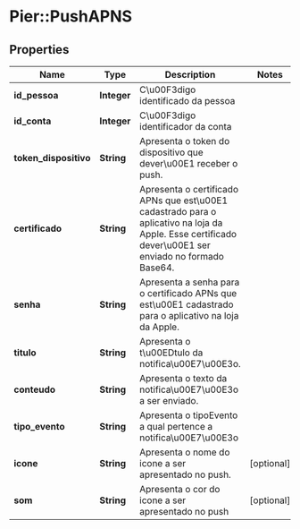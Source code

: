 # Pier::PushAPNS

## Properties
Name | Type | Description | Notes
------------ | ------------- | ------------- | -------------
**id_pessoa** | **Integer** | C\u00F3digo identificado da pessoa | 
**id_conta** | **Integer** | C\u00F3digo identificador da conta | 
**token_dispositivo** | **String** | Apresenta o token do dispositivo que dever\u00E1 receber o push. | 
**certificado** | **String** | Apresenta o certificado APNs que est\u00E1 cadastrado para o aplicativo na loja da Apple. Esse certificado dever\u00E1 ser enviado no formado Base64. | 
**senha** | **String** | Apresenta a senha para o certificado APNs que est\u00E1 cadastrado para o aplicativo na loja da Apple. | 
**titulo** | **String** | Apresenta o t\u00EDtulo da notifica\u00E7\u00E3o. | 
**conteudo** | **String** | Apresenta o texto da notifica\u00E7\u00E3o a ser enviado. | 
**tipo_evento** | **String** | Apresenta o tipoEvento a qual pertence a notifica\u00E7\u00E3o | 
**icone** | **String** | Apresenta o nome do icone a ser apresentado no push. | [optional] 
**som** | **String** | Apresenta o cor do icone a ser apresentado no push | [optional] 


